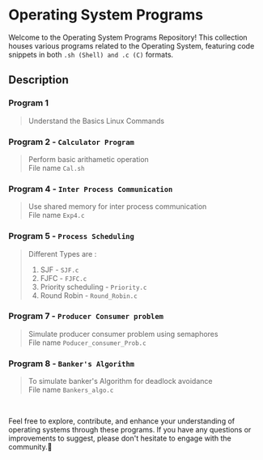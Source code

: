 # Operating System Programs
<p>
  
Welcome to the Operating System Programs Repository! This collection houses various programs related to the Operating System, featuring code snippets in both ``` .sh (Shell) and .c (C) ``` formats.



## Description

### Program 1 <br>
> Understand the Basics Linux Commands


### Program 2 - ```Calculator Program```<br>
> Perform basic arithametic operation <br>
File name ```Cal.sh```
 
  
### Program 4 - ```Inter Process Communication```
> Use shared memory for inter process communication <br>
File name ```Exp4.c```

### Program 5 - ```Process Scheduling```
> Different Types are :
> 1) SJF - ```SJF.c```
> 2) FJFC - ```FJFC.c```
> 3) Priority scheduling - ```Priority.c```
> 4) Round Robin - ```Round_Robin.c```


### Program 7 - ```Producer Consumer problem```
> Simulate producer consumer problem using semaphores <br>
File name ```Poducer_consumer_Prob.c```

### Program 8 - ```Banker's Algorithm```
> To simulate banker's Algorithm for deadlock avoidance<br>
File name ```Bankers_algo.c```

</p>

<br>

Feel free to explore, contribute, and enhance your understanding of operating systems through these programs. If you have any questions or improvements to suggest, please don't hesitate to engage with the community.🚀

